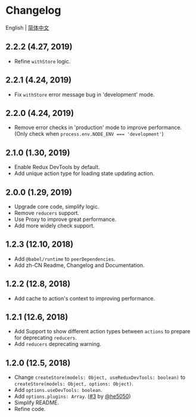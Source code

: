 # Changelog

English | [简体中文](./CHANGELOG.zh-CN.md)

## 2.2.2 (4.27, 2019)

- Refine `withStore` logic.

## 2.2.1 (4.24, 2019)

- Fix `withStore` error message bug in 'development' mode.

## 2.2.0 (4.24, 2019)

- Remove error checks in 'production' mode to improve performance. (Only check when `process.env.NODE_ENV === 'development'`)

## 2.1.0 (1.30, 2019)

- Enable Redux DevTools by default.
- Add unique action type for loading state updating action.

## 2.0.0 (1.29, 2019)

- Upgrade core code, simplify logic.
- Remove `reducers` support.
- Use Proxy to improve great performance.
- Add more widely check support.

## 1.2.3 (12.10, 2018)

- Add `@babel/runtime` to `peerDependencies`.
- Add zh-CN Readme, Changelog and Documentation.

## 1.2.2 (12.8, 2018)

- Add cache to action's context to improving performance.

## 1.2.1 (12.6, 2018)

- Add Support to show different action types between `actions` to prepare for deprecating `reducers`.
- Add `reducers` deprecating warning.

## 1.2.0 (12.5, 2018)

- Change `createStore(models: Object, useReduxDevTools: boolean)` to `createStore(models: Object, options: Object)`.
- Add `options.useDevTools: boolean`.
- Add `options.plugins: Array`. ([#3](https://github.com/nanxiaobei/retalk/issues/3) by [@he5050](https://github.com/he5050))
- Simplify README.
- Refine code.
